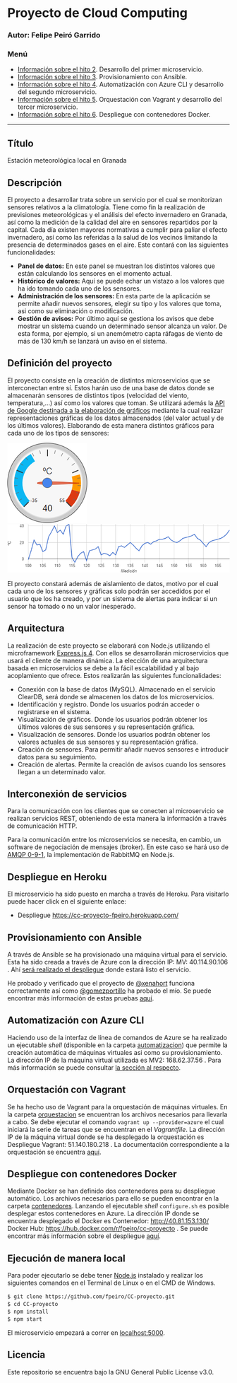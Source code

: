 # Proyecto de Cloud Computing
### Autor: Felipe Peiró Garrido

### Menú
* [Información sobre el hito 2](https://fpeiro.github.io/CC-proyecto/hito2). Desarrollo del primer microservicio.
* [Información sobre el hito 3](https://fpeiro.github.io/CC-proyecto/hito3). Provisionamiento con Ansible.
* [Información sobre el hito 4](https://fpeiro.github.io/CC-proyecto/hito4). Automatización con Azure CLI y desarrollo del segundo microservicio.
* [Información sobre el hito 5](https://fpeiro.github.io/CC-proyecto/hito5). Orquestación con Vagrant y desarrollo del tercer microservicio.
* [Información sobre el hito 6](https://fpeiro.github.io/CC-proyecto/hito6). Despliegue con contenedores Docker.

---

## Título
Estación meteorológica local en Granada

## Descripción
El proyecto a desarrollar trata sobre un servicio por el cual se monitorizan sensores relativos a la climatología. Tiene como fin la realización de previsiones meteorológicas y el análisis del efecto invernadero en Granada, así como la medición de la calidad del aire en sensores repartidos por la capital. Cada día existen mayores normativas a cumplir para paliar el efecto invernadero, así como las referidas a la salud de los vecinos limitando la presencia de determinados gases en el aire. Este contará con las siguientes funcionalidades:

- **Panel de datos:** En este panel se muestran los distintos valores que están calculando los sensores en el momento actual.
- **Histórico de valores:** Aquí se puede echar un vistazo a los valores que ha ido tomando cada uno de los sensores.
- **Administración de los sensores:** En esta parte de la aplicación se permite añadir nuevos sensores, elegir su tipo y los valores que toma, asi como su eliminación o modificación.
- **Gestión de avisos:** Por último aquí se gestiona los avisos que debe mostrar un sistema cuando un determinado sensor alcanza un valor. De esta forma, por ejemplo, si un anemómetro capta ráfagas de viento de más de 130 km/h se lanzará un aviso en el sistema.

## Definición del proyecto
El proyecto consiste en la creación de distintos microservicios que se interconectan entre sí. Estos harán uso de una base de datos donde se almacenarán sensores de distintos tipos (velocidad del viento, temperatura,...) así como los valores que toman. Se utilizará además la [API de Google destinada a la elaboración de gráficos](https://google-developers.appspot.com/chart/) mediante la cual realizar representaciones gráficas de los datos almacenados (del valor actual y de los últimos valores). Elaborando de esta manera distintos gráficos para cada uno de los tipos de sensores:

![Sensor de temperatura](https://github.com/fpeiro/CC-proyecto/blob/gh-pages/images/gauge.png) ![Gráfica de temperatura](https://github.com/fpeiro/CC-proyecto/blob/gh-pages/images/chart.png)

El proyecto constará además de aislamiento de datos, motivo por el cual cada uno de los sensores y gráficas solo podrán ser accedidos por el usuario que los ha creado, y por un sistema de alertas para indicar si un sensor ha tomado o no un valor inesperado.

## Arquitectura
La realización de este proyecto se elaborará con Node.js utilizando el microframework [Express.js 4](http://expressjs.com/). Con ellos se desarrollarán microservicios que usará el cliente de manera dinámica. La elección de una arquitectura basada en microservicios se debe a la fácil escalabilidad y al bajo acoplamiento que ofrece. Estos realizarán las siguientes funcionalidades:

- Conexión con la base de datos (MySQL). Almacenado en el servicio ClearDB, será donde se almacenen los datos de los microservicios.
- Identificación y registro. Donde los usuarios podrán acceder o registrarse en el sistema.
- Visualización de gráficos. Donde los usuarios podrán obtener los últimos valores de sus sensores y su representación gráfica.
- Visualización de sensores. Donde los usuarios podrán obtener los valores actuales de sus sensores y su representación gráfica.
- Creación de sensores. Para permitir añadir nuevos sensores e introducir datos para su seguimiento.
- Creación de alertas. Permite la creación de avisos cuando los sensores llegan a un determinado valor.

## Interconexión de servicios
Para la comunicación con los clientes que se conecten al microservicio se realizan servicios REST, obteniendo de esta manera la información a través de comunicación HTTP.

Para la comunicación entre los microservicios se necesita, en cambio, un software de negociación de mensajes (broker). En este caso se hará uso de [AMQP 0-9-1](https://www.rabbitmq.com/amqp-0-9-1-reference.html), la implementación de RabbitMQ en Node.js.

## Despliegue en Heroku

El microservicio ha sido puesto en marcha a través de Heroku. Para visitarlo puede hacer click en el siguiente enlace:
* Despliegue https://cc-proyecto-fpeiro.herokuapp.com/

## Provisionamiento con Ansible

A través de Ansible se ha provisionado una máquina virtual para el servicio. Esta ha sido creada a través de Azure con la dirección IP: MV: 40.114.90.106 . Ahí [será realizado el despliegue](https://fpeiro.github.io/CC-proyecto/hito3#despliegue) donde estará listo el servicio.

He probado y verificado que el proyecto de [@xenahort](https://github.com/xenahort) funciona correctamente así como [@gomezportillo](https://github.com/gomezportillo) ha probado el mío. Se puede encontrar más información de estas pruebas [aquí](https://fpeiro.github.io/CC-proyecto/hito3#despliegue-de-pedro-manuel).

## Automatización con Azure CLI

Haciendo uso de la interfaz de línea de comandos de Azure se ha realizado un ejecutable _shell_ (disponible en la carpeta [automatizacion](https://github.com/fpeiro/CC-proyecto/tree/master/automatizacion)) que permite la creación automática de máquinas virtuales asi como su provisionamiento. La dirección IP de la máquina virtual utilizada es MV2: 168.62.37.56 . Para más información se puede consultar [la sección al respecto](https://fpeiro.github.io/CC-proyecto/hito4#automatizaci%C3%B3n-con-azure-cli).

## Orquestación con Vagrant

Se ha hecho uso de Vagrant para la orquestación de máquinas virtuales. En la carpeta [orquestacion](https://github.com/fpeiro/CC-proyecto/tree/master/orquestacion) se encuentran los archivos necesarios para llevarla a cabo. Se debe ejecutar el comando `vagrant up --provider=azure` el cual iniciará la serie de tareas que se encuentran en el _Vagrantfile_. La dirección IP de la máquina virtual donde se ha desplegado la orquestación es Despliegue Vagrant: 51.140.180.218 . La documentación correspondiente a la orquestación se encuentra [aquí](https://fpeiro.github.io/CC-proyecto/hito5).

## Despliegue con contenedores Docker

Mediante Docker se han definido dos contenedores para su despliegue automático. Los archivos necesarios para ello se pueden encontrar en la carpeta [contenedores](https://github.com/fpeiro/CC-proyecto/tree/master/contenedores). Lanzando el ejecutable _shell_ `configure.sh` es posible desplegar estos contenedores en Azure. La dirección IP donde se encuentra desplegado el Docker es Contenedor: http://40.81.153.130/ Docker Hub: https://hub.docker.com/r/fpeiro/cc-proyecto . Se puede encontrar más información sobre el despliegue [aquí](https://fpeiro.github.io/CC-proyecto/hito6).

## Ejecución de manera local

Para poder ejecutarlo se debe tener [Node.js](http://nodejs.org/) instalado y realizar los siguientes comandos en el Terminal de Linux o en el CMD de Windows.

```sh
$ git clone https://github.com/fpeiro/CC-proyecto.git
$ cd CC-proyecto
$ npm install
$ npm start
```

El microservicio empezará a correr en [localhost:5000](http://localhost:5000/).

## Licencia
Este repositorio se encuentra bajo la GNU General Public License v3.0.
